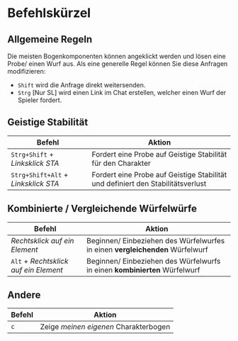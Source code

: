 <!--- This file is auto generated from module/manual/de/commands_cheat_sheet.md -->
# Befehlskürzel

## Allgemeine Regeln

Die meisten Bogenkomponenten können angeklickt werden und lösen eine Probe/ einen Wurf aus.
Als eine generelle Regel können Sie diese Anfragen modifizieren:

- `Shift` wird die Anfrage direkt weitersenden.
- `Strg` [Nur SL] wird einen Link im Chat erstellen, welcher einen Wurf der Spieler fordert.

## Geistige Stabilität

| Befehl                              | Aktion                                                                          |
|-------------------------------------|---------------------------------------------------------------------------------|
| `Strg+Shift` + _Linksklick STA_     | Fordert eine Probe auf Geistige Stabilität für den Charakter                    |
| `Strg+Shift+Alt` + _Linksklick STA_ | Fordert eine Probe auf Geistige Stabilität und definiert den Stabilitätsverlust |

## Kombinierte / Vergleichende Würfelwürfe

| Befehl                                | Aktion                                                                        |
|---------------------------------------|-------------------------------------------------------------------------------|
| _Rechtsklick auf ein Element_         | Beginnen/ Einbeziehen des Würfelwurfes in einen **vergleichenden** Würfelwurf |
| `Alt` + _Rechtsklick auf ein Element_ | Beginnen/ Einbeziehen des Würfelwurfs in einen **kombinierten** Würfelwurf    |

## Andere

| Befehl | Aktion                                |
|--------|---------------------------------------|
| `c`    | Zeige _meinen eigenen_ Charakterbogen |
